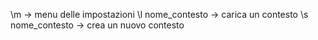 \m -> menu delle impostazioni
\l nome_contesto -> carica un contesto
\s nome_contesto -> crea un nuovo contesto